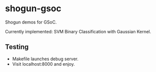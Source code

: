 shogun-gsoc
===========

Shogun demos for GSoC.

Currently implemented: SVM Binary Classification with Gaussian Kernel.

Testing
-------

- Makefile launches debug server.
- Visit localhost:8000 and enjoy.

